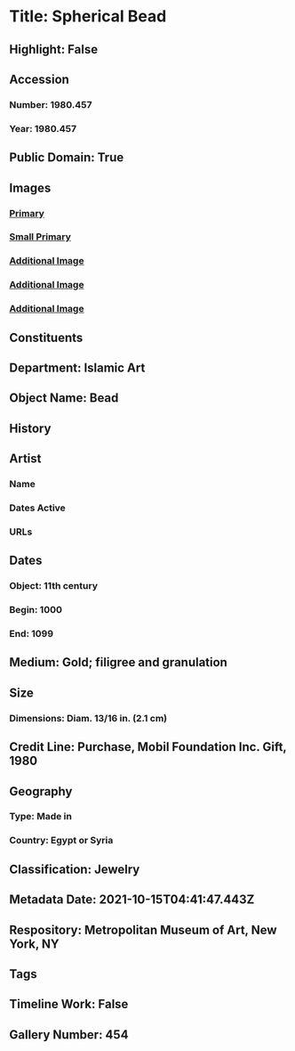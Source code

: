 # Title: Spherical Bead
## Highlight: False
## Accession
### Number: 1980.457
### Year: 1980.457
## Public Domain: True
## Images
### [Primary](https://images.metmuseum.org/CRDImages/is/original/DP231259.jpg)
### [Small Primary](https://images.metmuseum.org/CRDImages/is/web-large/DP231259.jpg)
### [Additional Image](https://images.metmuseum.org/CRDImages/is/original/sf1980-457.jpg)
### [Additional Image](https://images.metmuseum.org/CRDImages/is/original/h1_1980.456,7.jpg)
### [Additional Image](https://images.metmuseum.org/CRDImages/is/original/1980.457.jpg)
## Constituents
## Department: Islamic Art
## Object Name: Bead
## History
## Artist
### Name
### Dates Active
### URLs
## Dates
### Object: 11th century
### Begin: 1000
### End: 1099
## Medium: Gold; filigree and granulation
## Size
### Dimensions: Diam. 13/16 in. (2.1 cm)
## Credit Line: Purchase, Mobil Foundation Inc. Gift, 1980
## Geography
### Type: Made in
### Country: Egypt or Syria
## Classification: Jewelry
## Metadata Date: 2021-10-15T04:41:47.443Z
## Respository: Metropolitan Museum of Art, New York, NY
## Tags
## Timeline Work: False
## Gallery Number: 454